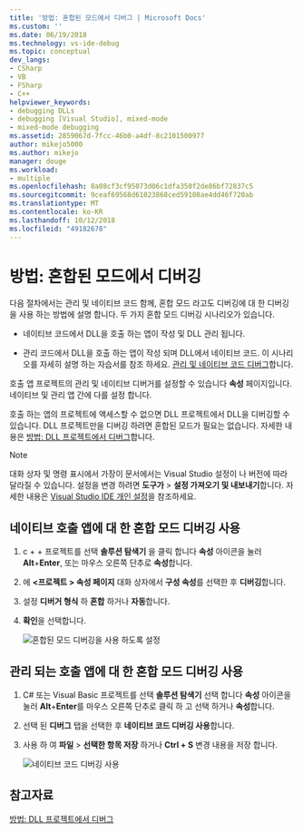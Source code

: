 ```yaml
---
title: '방법: 혼합된 모드에서 디버그 | Microsoft Docs'
ms.custom: ''
ms.date: 06/19/2018
ms.technology: vs-ide-debug
ms.topic: conceptual
dev_langs:
- CSharp
- VB
- FSharp
- C++
helpviewer_keywords:
- debugging DLLs
- debugging [Visual Studio], mixed-mode
- mixed-mode debugging
ms.assetid: 2859067d-7fcc-46b0-a4df-8c2101500977
author: mikejo5000
ms.author: mikejo
manager: douge
ms.workload:
- multiple
ms.openlocfilehash: 8a08cf3cf95073d06c1dfa350f2de86bf72837c5
ms.sourcegitcommit: 9ceaf69568d61023868ced59108ae4dd46f720ab
ms.translationtype: MT
ms.contentlocale: ko-KR
ms.lasthandoff: 10/12/2018
ms.locfileid: "49182678"
---
```

# <a name="how-to-debug-in-mixed-mode"></a>방법: 혼합된 모드에서 디버깅
다음 절차에서는 관리 및 네이티브 코드 함께, 혼합 모드 라고도 디버깅에 대 한 디버깅을 사용 하는 방법에 설명 합니다. 두 가지 혼합 모드 디버깅 시나리오가 있습니다.  
  
- 네이티브 코드에서 DLL을 호출 하는 앱이 작성 및 DLL 관리 됩니다. 
  
- 관리 코드에서 DLL을 호출 하는 앱이 작성 되며 DLL에서 네이티브 코드. 이 시나리오를 자세히 설명 하는 자습서를 참조 하세요. [관리 및 네이티브 코드 디버그](../debugger/how-to-debug-managed-and-native-code.md)합니다.
   
호출 앱 프로젝트의 관리 및 네이티브 디버거를 설정할 수 있습니다 **속성** 페이지입니다. 네이티브 및 관리 앱 간에 다를 설정 합니다. 

호출 하는 앱의 프로젝트에 액세스할 수 없으면 DLL 프로젝트에서 DLL을 디버깅할 수 있습니다. DLL 프로젝트만을 디버깅 하려면 혼합된 모드가 필요는 없습니다. 자세한 내용은 [방법: DLL 프로젝트에서 디버그](../debugger/how-to-debug-from-a-dll-project.md)합니다. 

> [!NOTE]
> 대화 상자 및 명령 표시에서 가장이 문서에서는 Visual Studio 설정이 나 버전에 따라 달라질 수 있습니다. 설정을 변경 하려면 **도구가** > **설정 가져오기 및 내보내기**합니다. 자세한 내용은 [Visual Studio IDE 개인 설정](../ide/personalizing-the-visual-studio-ide.md)을 참조하세요.

## <a name="enable-mixed-mode-debugging-for-a-native-calling-app"></a>네이티브 호출 앱에 대 한 혼합 모드 디버깅 사용  
  
1. c + + 프로젝트를 선택 **솔루션 탐색기** 을 클릭 합니다 **속성** 아이콘을 눌러 **Alt**+**Enter**, 또는 마우스 오른쪽 단추로 **속성**합니다.
   
1. 에  **\<프로젝트 > 속성 페이지** 대화 상자에서 **구성 속성**를 선택한 후 **디버깅**합니다.  
   
1. 설정 **디버거 형식** 하 **혼합** 하거나 **자동**합니다.
   
1. **확인**을 선택합니다.
   
   ![혼합된 모드 디버깅을 사용 하도록 설정](../debugger/media/dbg-mixed-mode-from-native.png "혼합된 모드 디버깅 사용")

## <a name="enable-mixed-mode-debugging-for-a-managed-calling-app"></a>관리 되는 호출 앱에 대 한 혼합 모드 디버깅 사용  
  
1. C# 또는 Visual Basic 프로젝트를 선택 **솔루션 탐색기** 선택 합니다 **속성** 아이콘을 눌러 **Alt**+**Enter**를 마우스 오른쪽 단추로 클릭 하 고 선택 하거나 **속성**합니다.
   
1. 선택 된 **디버그** 탭을 선택한 후 **네이티브 코드 디버깅 사용**합니다.
   
1. 사용 하 여 **파일** > **선택한 항목 저장** 하거나 **Ctrl + S** 변경 내용을 저장 합니다.

   ![네이티브 코드 디버깅 사용](../debugger/media/dbg-mixed-mode-from-csharp.png "네이티브 코드 디버깅 사용")
  
## <a name="see-also"></a>참고자료  
 [방법: DLL 프로젝트에서 디버그](../debugger/how-to-debug-from-a-dll-project.md)